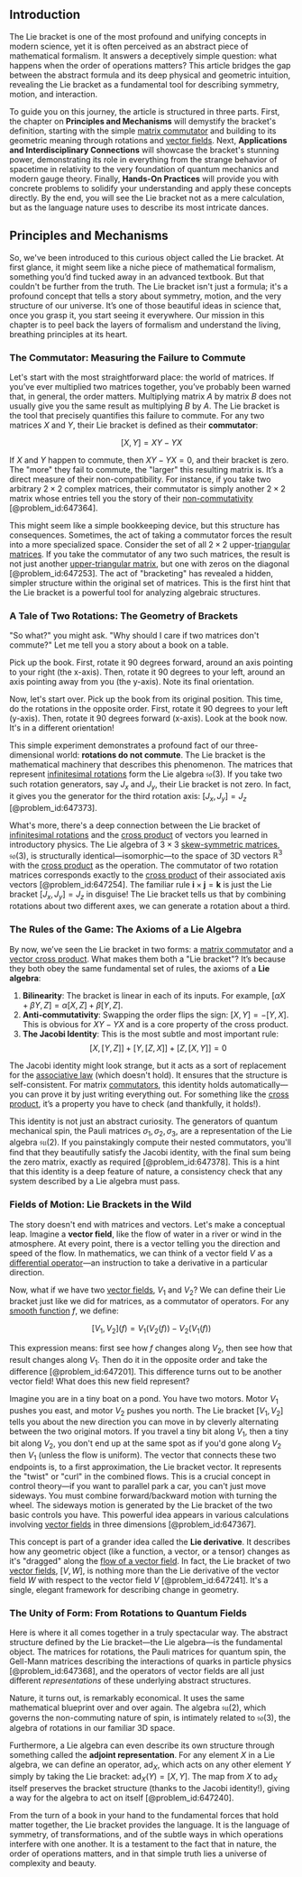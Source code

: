 ## Introduction
The Lie bracket is one of the most profound and unifying concepts in modern science, yet it is often perceived as an abstract piece of mathematical formalism. It answers a deceptively simple question: what happens when the order of operations matters? This article bridges the gap between the abstract formula and its deep physical and geometric intuition, revealing the Lie bracket as a fundamental tool for describing symmetry, motion, and interaction.

To guide you on this journey, the article is structured in three parts. First, the chapter on **Principles and Mechanisms** will demystify the bracket's definition, starting with the simple [matrix commutator](@article_id:273318) and building to its geometric meaning through rotations and [vector fields](@article_id:160890). Next, **Applications and Interdisciplinary Connections** will showcase the bracket's stunning power, demonstrating its role in everything from the strange behavior of spacetime in relativity to the very foundation of quantum mechanics and modern gauge theory. Finally, **Hands-On Practices** will provide you with concrete problems to solidify your understanding and apply these concepts directly. By the end, you will see the Lie bracket not as a mere calculation, but as the language nature uses to describe its most intricate dances.

## Principles and Mechanisms

So, we've been introduced to this curious object called the Lie bracket. At first glance, it might seem like a niche piece of mathematical formalism, something you’d find tucked away in an advanced textbook. But that couldn't be further from the truth. The Lie bracket isn't just a formula; it's a profound concept that tells a story about symmetry, motion, and the very structure of our universe. It’s one of those beautiful ideas in science that, once you grasp it, you start seeing it everywhere. Our mission in this chapter is to peel back the layers of formalism and understand the living, breathing principles at its heart.

### The Commutator: Measuring the Failure to Commute

Let's start with the most straightforward place: the world of matrices. If you’ve ever multiplied two matrices together, you’ve probably been warned that, in general, the order matters. Multiplying matrix $A$ by matrix $B$ does not usually give you the same result as multiplying $B$ by $A$. The Lie bracket is the tool that precisely quantifies this failure to commute. For any two matrices $X$ and $Y$, their Lie bracket is defined as their **commutator**:

$$
[X, Y] = XY - YX
$$

If $X$ and $Y$ happen to commute, then $XY - YX = 0$, and their bracket is zero. The "more" they fail to commute, the "larger" this resulting matrix is. It’s a direct measure of their non-compatibility. For instance, if you take two arbitrary $2 \times 2$ complex matrices, their commutator is simply another $2 \times 2$ matrix whose entries tell you the story of their [non-commutativity](@article_id:153051) [@problem_id:647364].

This might seem like a simple bookkeeping device, but this structure has consequences. Sometimes, the act of taking a commutator forces the result into a more specialized space. Consider the set of all $2 \times 2$ upper-[triangular matrices](@article_id:149246). If you take the commutator of any two such matrices, the result is not just another [upper-triangular matrix](@article_id:150437), but one with zeros on the diagonal [@problem_id:647253]. The act of "bracketing" has revealed a hidden, simpler structure within the original set of matrices. This is the first hint that the Lie bracket is a powerful tool for analyzing algebraic structures.

### A Tale of Two Rotations: The Geometry of Brackets

"So what?" you might ask. "Why should I care if two matrices don't commute?" Let me tell you a story about a book on a table.

Pick up the book. First, rotate it 90 degrees forward, around an axis pointing to your right (the x-axis). Then, rotate it 90 degrees to your left, around an axis pointing away from you (the y-axis). Note its final orientation.

Now, let's start over. Pick up the book from its original position. This time, do the rotations in the opposite order. First, rotate it 90 degrees to your left (y-axis). Then, rotate it 90 degrees forward (x-axis). Look at the book now. It's in a different orientation!

This simple experiment demonstrates a profound fact of our three-dimensional world: **rotations do not commute**. The Lie bracket is the mathematical machinery that describes this phenomenon. The matrices that represent [infinitesimal rotations](@article_id:166141) form the Lie algebra $\mathfrak{so}(3)$. If you take two such rotation generators, say $J_x$ and $J_y$, their Lie bracket is not zero. In fact, it gives you the generator for the third rotation axis: $[J_x, J_y] = J_z$ [@problem_id:647373].

What's more, there's a deep connection between the Lie bracket of [infinitesimal rotations](@article_id:166141) and the [cross product](@article_id:156255) of vectors you learned in introductory physics. The Lie algebra of $3 \times 3$ [skew-symmetric matrices](@article_id:194625), $\mathfrak{so}(3)$, is structurally identical—isomorphic—to the space of 3D vectors $\mathbb{R}^3$ with the [cross product](@article_id:156255) as the operation. The commutator of two rotation matrices corresponds exactly to the [cross product](@article_id:156255) of their associated axis vectors [@problem_id:647254]. The familiar rule $\mathbf{i} \times \mathbf{j} = \mathbf{k}$ is just the Lie bracket $[J_x, J_y] = J_z$ in disguise! The Lie bracket tells us that by combining rotations about two different axes, we can generate a rotation about a third.

### The Rules of the Game: The Axioms of a Lie Algebra

By now, we’ve seen the Lie bracket in two forms: a [matrix commutator](@article_id:273318) and a [vector cross product](@article_id:155990). What makes them both a "Lie bracket"? It’s because they both obey the same fundamental set of rules, the axioms of a **Lie algebra**:

1.  **Bilinearity**: The bracket is linear in each of its inputs. For example, $[\alpha X + \beta Y, Z] = \alpha [X, Z] + \beta [Y, Z]$.
2.  **Anti-commutativity**: Swapping the order flips the sign: $[X, Y] = -[Y, X]$. This is obvious for $XY-YX$ and is a core property of the cross product.
3.  **The Jacobi Identity**: This is the most subtle and most important rule:
    $$
    [X, [Y, Z]] + [Y, [Z, X]] + [Z, [X, Y]] = 0
    $$

The Jacobi identity might look strange, but it acts as a sort of replacement for the [associative law](@article_id:164975) (which doesn't hold). It ensures that the structure is self-consistent. For matrix [commutators](@article_id:158384), this identity holds automatically—you can prove it by just writing everything out. For something like the [cross product](@article_id:156255), it’s a property you have to check (and thankfully, it holds!).

This identity is not just an abstract curiosity. The generators of quantum mechanical spin, the Pauli matrices $\sigma_1, \sigma_2, \sigma_3$, are a representation of the Lie algebra $\mathfrak{su}(2)$. If you painstakingly compute their nested commutators, you'll find that they beautifully satisfy the Jacobi identity, with the final sum being the zero matrix, exactly as required [@problem_id:647378]. This is a hint that this identity is a deep feature of nature, a consistency check that any system described by a Lie algebra must pass.

### Fields of Motion: Lie Brackets in the Wild

The story doesn't end with matrices and vectors. Let's make a conceptual leap. Imagine a **vector field**, like the flow of water in a river or wind in the atmosphere. At every point, there is a vector telling you the direction and speed of the flow. In mathematics, we can think of a vector field $V$ as a [differential operator](@article_id:202134)—an instruction to take a derivative in a particular direction.

Now, what if we have two [vector fields](@article_id:160890), $V_1$ and $V_2$? We can define their Lie bracket just like we did for matrices, as a commutator of operators. For any [smooth function](@article_id:157543) $f$, we define:

$$
[V_1, V_2](f) = V_1(V_2(f)) - V_2(V_1(f))
$$

This expression means: first see how $f$ changes along $V_2$, then see how that result changes along $V_1$. Then do it in the opposite order and take the difference [@problem_id:647201]. This difference turns out to be another vector field! What does this new field represent?

Imagine you are in a tiny boat on a pond. You have two motors. Motor $V_1$ pushes you east, and motor $V_2$ pushes you north. The Lie bracket $[V_1, V_2]$ tells you about the new direction you can move in by cleverly alternating between the two original motors. If you travel a tiny bit along $V_1$, then a tiny bit along $V_2$, you don't end up at the same spot as if you'd gone along $V_2$ then $V_1$ (unless the flow is uniform). The vector that connects these two endpoints is, to a first approximation, the Lie bracket vector. It represents the "twist" or "curl" in the combined flows. This is a crucial concept in control theory—if you want to parallel park a car, you can't just move sideways. You must combine forward/backward motion with turning the wheel. The sideways motion is generated by the Lie bracket of the two basic controls you have. This powerful idea appears in various calculations involving [vector fields](@article_id:160890) in three dimensions [@problem_id:647367].

This concept is part of a grander idea called the **Lie derivative**. It describes how any geometric object (like a function, a vector, or a tensor) changes as it's "dragged" along the [flow of a vector field](@article_id:179741). In fact, the Lie bracket of two [vector fields](@article_id:160890), $[V, W]$, is nothing more than the Lie derivative of the vector field $W$ with respect to the vector field $V$ [@problem_id:647241]. It's a single, elegant framework for describing change in geometry.

### The Unity of Form: From Rotations to Quantum Fields

Here is where it all comes together in a truly spectacular way. The abstract structure defined by the Lie bracket—the Lie algebra—is the fundamental object. The matrices for rotations, the Pauli matrices for quantum spin, the Gell-Mann matrices describing the interactions of quarks in particle physics [@problem_id:647368], and the operators of vector fields are all just different *representations* of these underlying abstract structures.

Nature, it turns out, is remarkably economical. It uses the same mathematical blueprint over and over again. The algebra $\mathfrak{su}(2)$, which governs the non-commuting nature of spin, is intimately related to $\mathfrak{so}(3)$, the algebra of rotations in our familiar 3D space.

Furthermore, a Lie algebra can even describe its own structure through something called the **adjoint representation**. For any element $X$ in a Lie algebra, we can define an operator, $\text{ad}_X$, which acts on any other element $Y$ simply by taking the Lie bracket: $\text{ad}_X(Y) = [X, Y]$. The map from $X$ to $\text{ad}_X$ itself preserves the bracket structure (thanks to the Jacobi identity!), giving a way for the algebra to act on itself [@problem_id:647240].

From the turn of a book in your hand to the fundamental forces that hold matter together, the Lie bracket provides the language. It is the language of symmetry, of transformations, and of the subtle ways in which operations interfere with one another. It is a testament to the fact that in nature, the order of operations matters, and in that simple truth lies a universe of complexity and beauty.